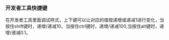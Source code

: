 ### 开发者工具快捷键
在开发者工具里面调试样式，上下键可以让对应的值按递增或递减1进行变化，当按住shift键时，递增/递减10，当按住ctrl键时，递增/递减100,当按住alt键时，递增/递减0.1。
